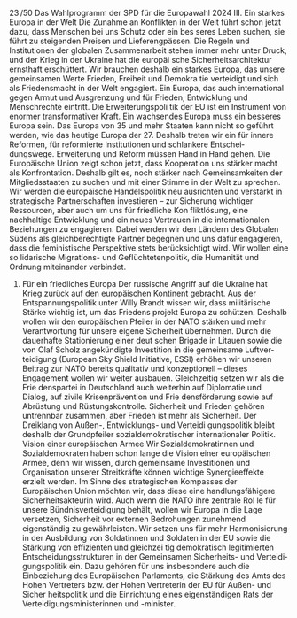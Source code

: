 23 /50
Das Wahlprogramm der SPD für die Europawahl 2024
III. Ein starkes Europa in der Welt
Die Zunahme an Konflikten in der Welt führt schon jetzt dazu, dass Menschen bei uns Schutz oder ein bes­
seres Leben suchen, sie führt zu steigenden Preisen und Lieferengpässen. Die Regeln und Institutionen der 
globalen Zusammenarbeit stehen immer mehr unter Druck, und der Krieg in der Ukraine hat die europäi­
sche Sicherheitsarchitektur ernsthaft erschüttert.
Wir brauchen deshalb ein starkes Europa, das unsere gemeinsamen Werte Frieden, Freiheit und Demokra­
tie verteidigt und sich als Friedensmacht in der Welt engagiert. Ein Europa, das auch international gegen 
Armut und Ausgrenzung und für Frieden, Entwicklung und Menschrechte eintritt. Die Erweiterungspoli­
tik der EU ist ein Instrument von enormer transformativer Kraft. Ein wachsendes Europa muss ein besseres 
Europa sein. Das Europa von 35 und mehr Staaten kann nicht so geführt werden, wie das heutige Europa 
der 27. Deshalb treten wir ein für innere Reformen, für reformierte Institutionen und schlankere Entschei­
dungswege. Erweiterung und Reform müssen Hand in Hand gehen.
Die Europäische Union zeigt schon jetzt, dass Kooperation uns stärker macht als Konfrontation. Deshalb 
gilt es, noch stärker nach Gemeinsamkeiten der Mitgliedsstaaten zu suchen und mit einer Stimme in der 
Welt zu sprechen. Wir werden die europäische Handelspolitik neu ausrichten und verstärkt in strategische 
Partnerschaften investieren – zur Sicherung wichtiger Ressourcen, aber auch um uns für friedliche Kon­
fliktlösung, eine nachhaltige Entwicklung und ein neues Vertrauen in die internationalen Beziehungen zu 
engagieren. Dabei werden wir den Ländern des Globalen Südens als gleichberechtigte Partner begegnen 
und uns dafür engagieren, dass die feministische Perspektive stets berücksichtigt wird. Wir wollen eine so­
lidarische Migrations- und Geflüchtetenpolitik, die Humanität und Ordnung miteinander verbindet.
1. Für ein friedliches Europa
Der russische Angriff auf die Ukraine hat Krieg zurück auf den europäischen Kontinent gebracht. Aus der 
Entspannungspolitik unter Willy Brandt wissen wir, dass militärische Stärke wichtig ist, um das Friedens­
projekt Europa zu schützen. Deshalb wollen wir den europäischen Pfeiler in der NATO stärken und mehr 
Verantwortung für unsere eigene Sicherheit übernehmen. Durch die dauerhafte Stationierung einer deut­
schen Brigade in Litauen sowie die von Olaf Scholz angekündigte Investition in die gemeinsame Luftver­
teidigung (European Sky Shield Initiative, ESSI) erhöhen wir unseren Beitrag zur NATO bereits qualitativ 
und konzeptionell – dieses Engagement wollen wir weiter ausbauen. Gleichzeitig setzen wir als die Frie­
denspartei in Deutschland auch weiterhin auf Diplomatie und Dialog, auf zivile Krisenprävention und Frie­
densförderung sowie auf Abrüstung und Rüstungskontrolle. Sicherheit und Frieden gehören untrennbar 
zusammen, aber Frieden ist mehr als Sicherheit. Der Dreiklang von Außen-, Entwicklungs- und Verteidi­
gungspolitik bleibt deshalb der Grundpfeiler sozialdemokratischer internationaler Politik.
Vision einer europäischen Armee
Wir Sozialdemokratinnen und Sozialdemokraten haben schon lange die Vision einer europäischen Armee, 
denn wir wissen, durch gemeinsame Investitionen und Organisation unserer Streitkräfte können wichtige 
Synergieeffekte erzielt werden. Im Sinne des strategischen Kompasses der Europäischen Union möchten 
wir, dass diese eine handlungsfähigere Sicherheitsakteurin wird. Auch wenn die NATO ihre zentrale Rol­
le für unsere Bündnisverteidigung behält, wollen wir Europa in die Lage versetzen, Sicherheit vor externen 
Bedrohungen zunehmend eigenständig zu gewährleisten. Wir setzen uns für mehr Harmonisierung in der 
Ausbildung von Soldatinnen und Soldaten in der EU sowie die Stärkung von effizienten und gleichzei­
tig demokratisch legitimierten Entscheidungsstrukturen in der Gemeinsamen Sicherheits- und Verteidi­
gungspolitik ein. Dazu gehören für uns insbesondere auch die Einbeziehung des Europäischen Parlaments, 
die Stärkung des Amts des Hohen Vertreters bzw. der Hohen Vertreterin der EU für Außen- und Sicher­
heitspolitik und die Einrichtung eines eigenständigen Rats der Verteidigungsministerinnen und -minister.
